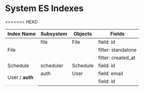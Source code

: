 # System ES Indexes

<style>
    .last {
    border-bottom: 1px solid #ccc;
   }
</style>

<table>
	<thead>
		<tr>
			<th>Index Name</th>
			<th>Subsystem</th>
			<th>Objects</th>
			<th>Fields</th>
		</tr>
	</thead>
	<tbody>
		<tr>
<<<<<<< HEAD
			<td ROWSPAN=4>File</b></td>
			<td>file</td>
			<td>File</td>
			<td>field: id</td>
		</tr>
		<tr>
		</tr>
		<tr>
			<td></td>
			<td></td>
			<td>filter: standalone</td>
		</tr>
		<tr>
			<td></td>
			<td></td>
			<td>filter: created_at</td>
		</tr>
		<tr>
			<td>Schedule</td>
			<td>scheduler</td>
			<td>Schedule</td>
			<td>field: id</td>
		</tr>
		<tr>
        	<td ROWSPAN=2 class='last'>User / <b>auth</b></td>
        	<td>auth</td>
        	<td>User</td>
        	<td>field: email</td>
        </tr>
        <tr>
        	<td></td>
        	<td></td>
        	<td>field: id</td>
        </tr>
	</tbody>
</table>
